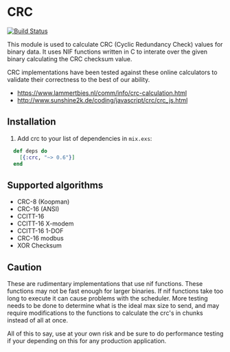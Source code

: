 # CRC

[![Build
Status](https://travis-ci.org/TattdCodeMonkey/crc.png?branch=master)](https://travis-ci.org/TattdCodeMonkey/crc)

This module is used to calculate CRC (Cyclic Redundancy Check) values for binary data. It uses NIF functions written in C to interate over the given binary calculating the CRC checksum value.

CRC implementations have been tested against these online calculators to validate their correctness to the best of our ability.

-  https://www.lammertbies.nl/comm/info/crc-calculation.html
-  http://www.sunshine2k.de/coding/javascript/crc/crc_js.html

## Installation

  1. Add crc to your list of dependencies in `mix.exs`:

```elixir
  def deps do
    [{:crc, "~> 0.6"}]
  end
```

## Supported algorithms

- CRC-8 (Koopman)
- CRC-16 (ANSI)
- CCITT-16
- CCITT-16 X-modem
- CCITT-16 1-DOF
- CRC-16 modbus
- XOR Checksum

## Caution

These are rudimentary implementations that use nif functions. These functions may not be fast enough for larger binaries. If nif functions take too long to execute it can cause problems with the scheduler. More testing needs to be done to determine what is the ideal max size to send, and may require modifications to the functions to calculate the crc's in chunks instead of all at once.

All of this to say, use at your own risk and be sure to do performance testing if your depending on this for any production application.

